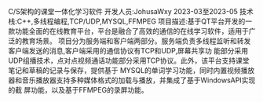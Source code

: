 C/S架构的课堂⼀体化学习软件
开发⼈员:JohusaWxy
2023-03⾄2023-05
技术栈:C++,多线程编程,TCP/UDP,MYSQL,FFMPEG
项⽬描述:基于QT平台开发的⼀款功能全面的在线教育平台，平台是融合了高效的通信的在线学习软件，适用于⼴泛的教育场景。
项⽬分为服务端和客户端两部分。服务端负责多线程监听和转发客户端发送的消息,客户端采⽤的通信协议有TCP和UDP,屏幕共享功
能部分采用UDP组播技术，点对点视频通话功能部分采用TCP协议。此外，该平台支持课堂笔记和草稿的记录与保存，提供基于
MYSQL的单词学习功能，同时内置视频播放器和音乐播放器支持多种媒体格式的加载与播放，并集成了基于WindowsAPI实现的截
屏功能，以及基于FFMPEG的录屏功能。
